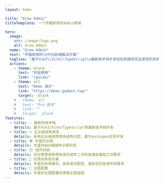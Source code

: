 ```yaml
---
layout: home

title: "Grow Admin"
titleTemplate: 一个开箱即用的Admin框架

hero:
  image:
    src: /image/logo.png
    alt: Grow Admin
  name: "Grow Admin"
  text: "开箱即用的\n中台前端解决方案"
  tagline: "基于Vue3\\Vite\\TypeScript\n最新技术栈开发轻松构建规范且美观的系统"
  actions:
    - theme: brand
      text: "开始使用"
      link: "/guide/"
    - theme: alt
      text: "Demo 演示"
      link: "https://demo.gadmin.top/"
      target: _blank
    # - theme: alt
    #   text: "Pro 版本"
    #   link: ""
    #   target: _blank
features:
  - title: 💡 最新的技术栈
    details: 基于Vue3/Vite/Typescript等最新技术栈开发
  - title: 🔥 企业级结构体系
    details: 采用企业级结构体系结构分层，基于packages区别开发
  - title: 🛠️ 丰富的示例
    details: 丰富的Web端插件示例实现
  - title: 📦 组件封装
    details: 对日常使用频率较高的组件二次封装满足基础工作需求
  - title: 🔭 优秀的布局方案
    details: 丰富的布局模式，具有高可配性，满足您的各类布局需求
  - title: 💈 主题配置
    details: 丰富的主题配置及黑暗主题适配
---
```


<script setup>
import {
  VPTeamPage,
  VPTeamPageTitle,
  VPTeamMembers,
  VPTeamPageSection
} from 'vitepress/theme';

const members = [
  {
    avatar: 'https://avatars.githubusercontent.com/u/82251521?v=4',
    name: '张鱼烧',
    title: '作者',
    orgLink: "https://juejin.cn/user/2788017220107640",
    org: "掘金",
    links: [
      { icon: 'github', link: 'https://github.com/ZhQuella' }
    ]
  },
  {
    avatar: 'https://avatars.githubusercontent.com/u/54763364?v=4',
    name: 'null',
    title: '开发者',
    links: [
      { icon: 'github', link: 'https://github.com/lowProfileH' }
    ]
  },
  {
    avatar: 'https://avatars.githubusercontent.com/u/79799040?v=4',
    name: 'xiaogonggong-w',
    title: '开发者',
    links: [
      { icon: 'github', link: 'https://github.com/xiaogonggong-w' }
    ]
  }
];
const partners = [
  {
    avatar: 'https://avatars.githubusercontent.com/u/82251521?v=4',
    name: '张鱼烧'
  }
];
</script>

<VPTeamPage>
  <VPTeamPageTitle>
    <template #title>
      <div class="team-title">团队介绍</div>
    </template>
    <template #lead>
      Grow Admin 的主要开发人员包括
    </template>
  </VPTeamPageTitle>
  <VPTeamMembers
    :members="members"
  />

  <VPTeamPageSection>
    <template #title>赞助商</template>
    <template #members>
      <VPTeamMembers size="small" :members="partners" />
    </template>
  </VPTeamPageSection>

</VPTeamPage>


<style>
.team-title {
    font-size: 34px;
}
.VPHero .image-bg {
  z-index: 1;
  opacity: 0.7;
  background-image: linear-gradient(to bottom, #8b5cf6, fuchsia);
  filter: blur(70px);
  transform: translate(-50%,-50%);
}
.VPHero .clip {
  background: linear-gradient(to bottom, #8b5cf6, #d946ef);
  -webkit-background-clip:text;
  -webkit-text-fill-color:transparent;
}
</style>
